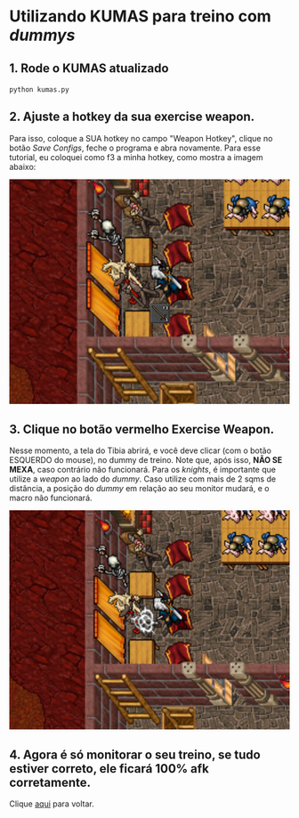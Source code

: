 # Utilizando KUMAS para treino com *dummys*

## 1. Rode o KUMAS atualizado
```shell
python kumas.py
```

## 2. Ajuste a hotkey da sua exercise weapon.
Para isso, coloque a SUA hotkey no campo "Weapon Hotkey", clique no botão *Save Configs*, feche o programa e abra novamente.
Para esse tutorial, eu coloquei como f3 a minha hotkey, como mostra a imagem abaixo:<br/>

![alt text](https://github.com/SamuelBFG/tibia-tools/blob/master/Trainer/tutorial/imgs/dummy.png?raw=true "Dummy Tutorial")

## 3. Clique no botão vermelho Exercise Weapon.
Nesse momento, a tela do Tibia abrirá, e você deve clicar (com o botão ESQUERDO do mouse), no dummy de treino.
Note que, após isso, **NÃO SE MEXA**, caso contrário não funcionará.
Para os *knights*, é importante que utilize a *weapon* ao lado do *dummy*. Caso utilize com mais de 2 sqms de distância, a posição do *dummy* em relação ao seu monitor mudará, e o macro não funcionará.<br/>

![alt text](https://github.com/SamuelBFG/tibia-tools/blob/master/Trainer/tutorial/imgs/dummy2.png?raw=true "Dummy Tutorial")

## 4. Agora é só monitorar o seu treino, se tudo estiver correto, ele ficará 100% afk corretamente.

Clique [aqui](https://github.com/SamuelBFG/tibia-tools/blob/master/README.md) para voltar.